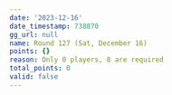```yaml
---
date: '2023-12-16'
date_timestamp: 738870
gg_url: null
name: Round 127 (Sat, December 16)
points: {}
reason: Only 0 players, 8 are required
total_points: 0
valid: false
---
```


